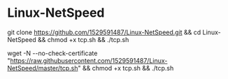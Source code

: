 # Linux-NetSpeed
git clone https://github.com/1529591487/Linux-NetSpeed.git && cd Linux-NetSpeed && chmod +x tcp.sh && ./tcp.sh

wget -N --no-check-certificate "https://raw.githubusercontent.com/1529591487/Linux-NetSpeed/master/tcp.sh" && chmod +x tcp.sh && ./tcp.sh
